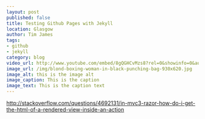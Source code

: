 ```yaml
---
layout: post
published: false
title: Testing Github Pages with Jekyll
location: Glasgow
author: Tim James
tags:
- github
- jekyll
category: blog
video_url: http://www.youtube.com/embed/8gQGHCvMzs8?rel=0&showinfo=0&autohide=1hd=1&wmode=transparent
image_url: /img/blond-boxing-woman-in-black-punching-bag-930x620.jpg
image_alt: this is the image alt
image_caption: This is the caption
image_text: This is the caption text
---
```


http://stackoverflow.com/questions/4692131/in-mvc3-razor-how-do-i-get-the-html-of-a-rendered-view-inside-an-action

<!--excerpt-->